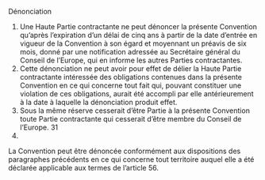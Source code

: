 Dénonciation
1. Une Haute Partie contractante ne peut dénoncer la présente
Convention qu’après l’expiration d’un délai de cinq ans à partir
de la date d’entrée en vigueur de la Convention à son égard et
moyennant un préavis de six mois, donné par une notification
adressée au Secrétaire général du Conseil de l’Europe, qui en
informe les autres Parties contractantes.
2. Cette dénonciation ne peut avoir pour effet de délier la Haute
Partie contractante intéressée des obligations contenues dans la
présente Convention en ce qui concerne tout fait qui, pouvant
constituer une violation de ces obligations, aurait été accompli
par elle antérieurement à la date à laquelle la dénonciation
produit effet.
3. Sous la même réserve cesserait d’être Partie à la présente
Convention toute Partie contractante qui cesserait d’être membre
du Conseil de l’Europe.
31
4.
La Convention peut être dénoncée conformément aux
dispositions des paragraphes précédents en ce qui concerne tout
territoire auquel elle a été déclarée applicable aux termes de
l’article 56.
